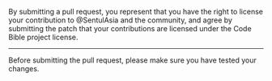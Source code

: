 By submitting a pull request, you represent that you have the right to license
your contribution to @SentulAsia and the community, and agree by submitting the patch that your contributions are licensed under the Code Bible project license.

---

Before submitting the pull request, please make sure you have tested your changes.
